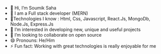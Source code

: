 - 👋 Hi, I’m Soumik Saha
- 🌱 I am a Full stack developer (MERN)
- 🌱Technologies I know : Html, Css, Javascript, React.Js, MongoDb, Node.Js, Express.Js
- 👀 I’m interested in developing new, unique and useful projects 
- 💞️ I’m looking to collaborate on open source 
- 😄 Pronouns: He/Him
- ⚡ Fun fact: Working with great technologies is really enjoyable for me

<!---
soumik-github-4223/soumik-github-4223 is a ✨ special ✨ repository because its `README.md` (this file) appears on your GitHub profile.
You can click the Preview link to take a look at your changes.
--->
